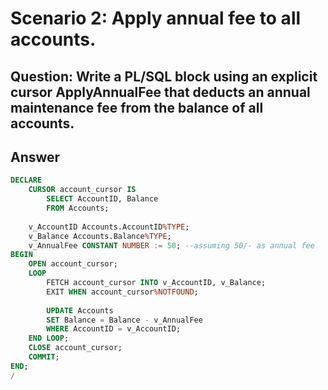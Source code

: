 # Scenario 2: Apply annual fee to all accounts.
## 	Question: Write a PL/SQL block using an explicit cursor ApplyAnnualFee that deducts an annual maintenance fee from the balance of all accounts.
## Answer
```sql
DECLARE
    CURSOR account_cursor IS
        SELECT AccountID, Balance
        FROM Accounts;
    
    v_AccountID Accounts.AccountID%TYPE;
    v_Balance Accounts.Balance%TYPE;
    v_AnnualFee CONSTANT NUMBER := 50; --assuming 50/- as annual fee
BEGIN
    OPEN account_cursor;
    LOOP
        FETCH account_cursor INTO v_AccountID, v_Balance;
        EXIT WHEN account_cursor%NOTFOUND;
        
        UPDATE Accounts
        SET Balance = Balance - v_AnnualFee
        WHERE AccountID = v_AccountID;
    END LOOP;
    CLOSE account_cursor;
    COMMIT;
END;
/
```